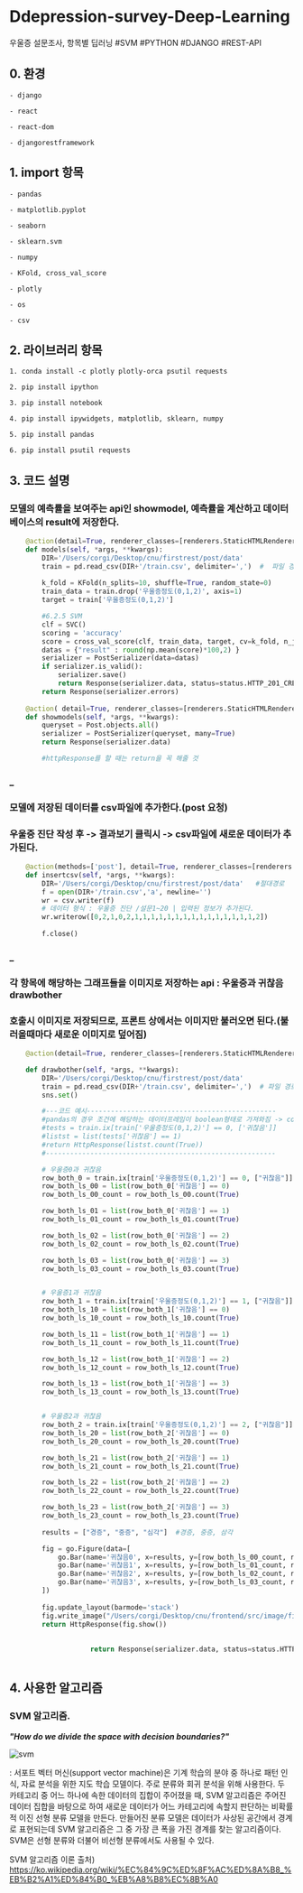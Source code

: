 # Ddepression-survey-Deep-Learning
우울증 설문조사, 항목별 딥러닝   #SVM #PYTHON #DJANGO #REST-API

## 0. 환경
```
- django
	
- react
	
- react-dom
	
- djangorestframework
```	
	

## 1. import 항목
```
- pandas
	
- matplotlib.pyplot
	
- seaborn
	
- sklearn.svm
	
- numpy 
	
- KFold, cross_val_score

- plotly
	
- os

- csv
```

## 2. 라이브러리 항목
```
1. conda install -c plotly plotly-orca psutil requests
	
2. pip install ipython
  
3. pip install notebook
  
4. pip install ipywidgets, matplotlib, sklearn, numpy
  
5. pip install pandas
  
6. pip install psutil requests
```


## 3. 코드 설명

### 모델의 예측률을 보여주는 api인 showmodel, 예측률을 계산하고 데이터베이스의 result에 저장한다.
```python
    @action(detail=True, renderer_classes=[renderers.StaticHTMLRenderer]) 
    def models(self, *args, **kwargs):
        DIR='/Users/corgi/Desktop/cnu/firstrest/post/data'
        train = pd.read_csv(DIR+'/train.csv', delimiter=',')  #  파일 경로를 절대 경로로 할 것
         
        k_fold = KFold(n_splits=10, shuffle=True, random_state=0)
        train_data = train.drop('우울증정도(0,1,2)', axis=1) 
        target = train['우울증정도(0,1,2)']

        #6.2.5 SVM
        clf = SVC()
        scoring = 'accuracy'
        score = cross_val_score(clf, train_data, target, cv=k_fold, n_jobs=1, scoring=scoring)
        datas = {"result" : round(np.mean(score)*100,2) }
        serializer = PostSerializer(data=datas)
        if serializer.is_valid():
            serializer.save()
            return Response(serializer.data, status=status.HTTP_201_CREATED)
        return Response(serializer.errors)
        
    @action( detail=True, renderer_classes=[renderers.StaticHTMLRenderer]) 
    def showmodels(self, *args, **kwargs):
        queryset = Post.objects.all()
        serializer = PostSerializer(queryset, many=True)
        return Response(serializer.data)

        #httpResponse를 할 때는 return을 꼭 해줄 것
```

### _
### 모델에 저장된 데이터를 csv파일에 추가한다.(post 요청)
### 우울증 진단 작성 후 -> 결과보기 클릭시 -> csv파일에 새로운 데이터가 추가된다.


```python
    @action(methods=['post'], detail=True, renderer_classes=[renderers.StaticHTMLRenderer]) 
    def insertcsv(self, *args, **kwargs):
        DIR='/Users/corgi/Desktop/cnu/firstrest/post/data'   #절대경로
        f = open(DIR+'/train.csv','a', newline='')
        wr = csv.writer(f)
        # 데이터 형식 : 우울증 진단 /설문1~20 | 입력된 정보가 추가된다.
        wr.writerow([0,2,1,0,2,1,1,1,1,1,1,1,1,1,1,1,1,1,1,1,2])
        
        f.close()
```

### _
### 각 항목에 해당하는 그래프들을 이미지로 저장하는 api : 우울증과 귀찮음 drawbother 
### 호출시 이미지로 저장되므로, 프론트 상에서는 이미지만 불러오면 된다.(불러올때마다 새로운 이미지로 덮어짐)

```python
    @action(detail=True, renderer_classes=[renderers.StaticHTMLRenderer]) 

    def drawbother(self, *args, **kwargs):
        DIR='/Users/corgi/Desktop/cnu/firstrest/post/data'
        train = pd.read_csv(DIR+'/train.csv', delimiter=',')  # 파일 경로를 절대 경로로 할 것
        sns.set()

        #---코드 예시-----------------------------------------------
        #pandas의 경우 조건에 해당하는 데이터프레임이 boolean형태로 가져와짐 -> count시 list로 변환하여 갯수를 셈
        #tests = train.ix[train['우울증정도(0,1,2)'] == 0, ['귀찮음']]
        #listst = list(tests['귀찮음'] == 1)
        #return HttpResponse(listst.count(True))
        #---------------------------------------------------------

        # 우울증0과 귀찮음
        row_both_0 = train.ix[train['우울증정도(0,1,2)'] == 0, ["귀찮음"]]
        row_both_ls_00 = list(row_both_0['귀찮음'] == 0)
        row_both_ls_00_count = row_both_ls_00.count(True)

        row_both_ls_01 = list(row_both_0['귀찮음'] == 1)
        row_both_ls_01_count = row_both_ls_01.count(True)

        row_both_ls_02 = list(row_both_0['귀찮음'] == 2)
        row_both_ls_02_count = row_both_ls_02.count(True)

        row_both_ls_03 = list(row_both_0['귀찮음'] == 3)
        row_both_ls_03_count = row_both_ls_03.count(True)


        # 우울증1과 귀찮음
        row_both_1 = train.ix[train['우울증정도(0,1,2)'] == 1, ["귀찮음"]]
        row_both_ls_10 = list(row_both_1['귀찮음'] == 0)
        row_both_ls_10_count = row_both_ls_10.count(True)

        row_both_ls_11 = list(row_both_1['귀찮음'] == 1)
        row_both_ls_11_count = row_both_ls_11.count(True)

        row_both_ls_12 = list(row_both_1['귀찮음'] == 2)
        row_both_ls_12_count = row_both_ls_12.count(True)

        row_both_ls_13 = list(row_both_1['귀찮음'] == 3)
        row_both_ls_13_count = row_both_ls_13.count(True)


        # 우울증2과 귀찮음
        row_both_2 = train.ix[train['우울증정도(0,1,2)'] == 2, ["귀찮음"]]
        row_both_ls_20 = list(row_both_2['귀찮음'] == 0)
        row_both_ls_20_count = row_both_ls_20.count(True)

        row_both_ls_21 = list(row_both_2['귀찮음'] == 1)
        row_both_ls_21_count = row_both_ls_21.count(True)

        row_both_ls_22 = list(row_both_2['귀찮음'] == 2)
        row_both_ls_22_count = row_both_ls_22.count(True)

        row_both_ls_23 = list(row_both_2['귀찮음'] == 3)
        row_both_ls_23_count = row_both_ls_23.count(True)
   
        results = ["경증", "중증", "심각"]  #경증, 중증, 삼각

        fig = go.Figure(data=[
            go.Bar(name='귀찮음0', x=results, y=[row_both_ls_00_count, row_both_ls_10_count, row_both_ls_20_count]),
            go.Bar(name='귀찮음1', x=results, y=[row_both_ls_01_count, row_both_ls_11_count, row_both_ls_21_count]),
            go.Bar(name='귀찮음2', x=results, y=[row_both_ls_02_count, row_both_ls_12_count, row_both_ls_22_count]),
            go.Bar(name='귀찮음3', x=results, y=[row_both_ls_03_count, row_both_ls_13_count, row_both_ls_23_count])
        ])
   
        fig.update_layout(barmode='stack')
        fig.write_image("/Users/corgi/Desktop/cnu/frontend/src/image/fig_bother.png") #저장할 파일명과 절대 경로  
        return HttpResponse(fig.show())
				
				
				    return Response(serializer.data, status=status.HTTP_201_CREATED
				
```

										
## 4. 사용한 알고리즘 
### SVM 알고리즘.
***"How do we divide the space with decision boundaries?"***

![svm](./svm.png)

: 서포트 벡터 머신(support vector machine)은 기계 학습의 분야 중 하나로 패턴 인식, 자료 분석을 위한 지도 학습 모델이다.
주로 분류와 회귀 분석을 위해 사용한다. 두 카테고리 중 어느 하나에 속한 데이터의 집합이 주어졌을 때, SVM 알고리즘은 주어진 데이터 집합을 바탕으로 하여 
새로운 데이터가 어느 카테고리에 속할지 판단하는 비확률적 이진 선형 분류 모델을 만든다. 
만들어진 분류 모델은 데이터가 사상된 공간에서 경계로 표현되는데 SVM 알고리즘은 그 중 가장 큰 폭을 가진 경계를 찾는 알고리즘이다. 
SVM은 선형 분류와 더불어 비선형 분류에서도 사용될 수 있다. 

SVM 알고리즘 이론 출처) https://ko.wikipedia.org/wiki/%EC%84%9C%ED%8F%AC%ED%8A%B8_%EB%B2%A1%ED%84%B0_%EB%A8%B8%EC%8B%A0
